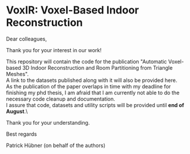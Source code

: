 # VoxIR: Voxel-Based Indoor Reconstruction

Dear colleagues,

Thank you for your interest in our work!

This repository will contain the code for the publication "Automatic Voxel-based 3D Indoor Reconstruction and Room Partitioning from Triangle Meshes".\
A link to the datasets published along with it will also be provided here.\
As the publication of the paper overlaps in time with my deadline for finishing my phd thesis, I am afraid that I am currently not able to do the necessary code cleanup and documentation.\
I assure that code, datasets and utility scripts will be provided until **end of August**.\

Thank you for your understanding.

Best regards

Patrick Hübner
(on behalf of the authors)
